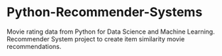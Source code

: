 # Python-Recommender-Systems
Movie rating data from Python for Data Science and Machine Learning.  Recommender System project to create item similarity movie recommendations.

